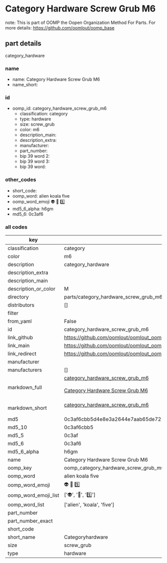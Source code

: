# Category Hardware Screw Grub M6  

note: This is part of OOMP the Oopen Organization Method For Parts. For more details: https://github.com/oomlout/oomp_base

##  part details
  



category_hardware



### name
* name: Category Hardware Screw Grub M6
* name_short: 
### id
* oomp_id: category_hardware_screw_grub_m6
  * classification: category
  * type: hardware
  * size: screw_grub
  * color: m6
  * description_main: 
  * description_extra: 
  * manufacturer: 
  * part_number: 
  * bip 39 word 2: 
  * bip 39 word 3: 
  * bip 39 word: 

### other_codes
* short_code: 
* oomp_word: alien koala five
* oomp_word_emoji :alien: :koala: :five:
* md5_6_alpha: h6gm
* md5_6: 0c3af6









### all codes 
| key | value |  
| --- | --- |  
| classification | category |  
| color | m6 |  
| description | category_hardware |  
| description_extra |  |  
| description_main |  |  
| description_or_color | M  |  
| directory | parts/category_hardware_screw_grub_m6 |  
| distributors | [] |  
| filter |  |  
| from_yaml | False |  
| id | category_hardware_screw_grub_m6 |  
| link_github | https://github.com/oomlout/oomlout_oomp_version_1_messy/tree/main/parts/category_hardware_screw_grub_m6 |  
| link_main | https://github.com/oomlout/oomlout_oomp_version_1_messy/tree/main/parts/category_hardware_screw_grub_m6 |  
| link_redirect | https://github.com/oomlout/oomlout_oomp_version_1_messy/tree/main/parts/category_hardware_screw_grub_m6 |  
| manufacturer |  |  
| manufacturers | [] |  
| markdown_full | [category_hardware_screw_grub_m6](none)<br>[](none)<br>[Category Hardware Screw Grub M6](none)<br><br> |  
| markdown_short | [category_hardware_screw_grub_m6](none)<br><br> |  
| md5 | 0c3af6cbb5d4e8e3a2644e7aab65de72 |  
| md5_10 | 0c3af6cbb5 |  
| md5_5 | 0c3af |  
| md5_6 | 0c3af6 |  
| md5_6_alpha | h6gm |  
| name | Category Hardware Screw Grub M6 |  
| oomp_key | oomp_category_hardware_screw_grub_m6 |  
| oomp_word | alien koala five |  
| oomp_word_emoji | :alien: :koala: :five: |  
| oomp_word_emoji_list | [':alien:', ':koala:', ':five:'] |  
| oomp_word_list | ['alien', 'koala', 'five'] |  
| part_number |  |  
| part_number_exact |  |  
| short_code |  |  
| short_name | Categoryhardware |  
| size | screw_grub |  
| type | hardware |  
